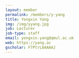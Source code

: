 ```yaml
---
layout: member
permalink: /members/y-yang
title: Yongxin Yang
img: /img/yyang.jpg
job: Lecturer
job-type: staff 
email: yongxin.yang@qmul.ac.uk
web: https://yang.ac
gscholar: F7PtrL8AAAAJ
---
```

